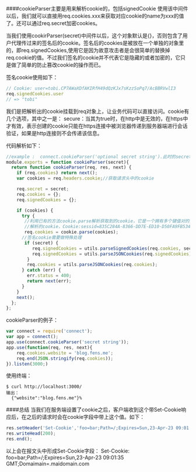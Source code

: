 ####cookieParser主要是用来解析cookie的，包括signedCookie
使用该中间件以后，我们就可以直接用req.cookies.xxx来获取对应cookie的name为xxx的值了。还可以通过req.secret加密cookies。


当我们使用cookirParser(secret)中间件以后，这个对象默认是{}，否则包含了用户代理传过来的签名后的cookie。签名后的cookies是被放在一个单独的对象里的，即req.signedCookies,使用它是因为故意攻击者是会很简单的替换掉req.cookie的值。不过我们签名的cookie并不代表它是隐藏的或者加密的，它只是做了简单的防止篡改cookie的操作而已。

签名cookie使用如下：
```javascript
// Cookie: user=tobi.CP7AWaXDfAKIRfH49dQzKJx7sKzzSoPq7/AcBBRVwlI3
req.signedCookies.user
// => "tobi"
```

我们是把解析出的cookie挂载到req对象上，让业务代码可以直接访问。cookie有几个选项，其中之一是：
secure：当其为true时，在http中是无效的，在https中才有效，表示创建的cookie只能在https连接中被浏览器传递到服务器端进行会话验证，如果是http连接则不会传递该信息。

代码解析如下：
```javascript
//example :  connect.cookieParser('optional secret string').此时的secret是“optional secret string”
module.exports = function cookieParser(secret){
  return function cookieParser(req, res, next) {
    if (req.cookies) return next();
    var cookies = req.headers.cookie;//获取请求头中的cookie

    req.secret = secret;
    req.cookies = {};
    req.signedCookies = {};

    if (cookies) {
      try {
       //利用已有的方法cookie.parse解析获取到的cookie，它是一个拥有多个键值对的对象，可以通过req.cookies.xxx来获取其值。
       //解析的cookie，Cookie:sessid=835C284A-8366-DD7E-ED10-D50FA9FB534F; isp=true; 
       req.cookies = cookie.parse(cookies);
      //签名cookie需要做特殊处理
       if (secret) {
          req.signedCookies = utils.parseSignedCookies(req.cookies, secret);
          req.signedCookies = utils.parseJSONCookies(req.signedCookies);
        }
        req.cookies = utils.parseJSONCookies(req.cookies);
      } catch (err) {
        err.status = 400;
        return next(err);
      }
    }
    next();
  };
};

```

cookieParser的例子：
```javascript
var connect = require('connect');
var app = connect();
app.use(connect.cookieParser('secret string'));
app.use(function(req, res, next){
    req.cookies.website = 'blog.fens.me';
    req.end(JSON.stringify(req.cookies));
}).listen(3000;)
```

使用终端：
```javscript
$ curl http://localhost:3000/
输出：
  {"website":"blog.fens.me"}% 
```

####总结
当我们在服务端设置了cookie之后，客户端收到这个带Set-Cookie响应后，在之后的请求时会在cookie字段中带上这个值。如下：
```javascript
res.setHeader('Set-Cookie','foo=bar;Path=/;Expires=Sun,23-Apr-23 09:01:35 GMT;Domain=.domain.com;')
res.writeHead(200);
res.end();
```
以上会在报文头中形成Set-Cookie字段：
Set-Cookie: foo=bar;Path=/;Expires=Sun,23-Apr-23 09:01:35 GMT;Domaimain=.maidomain.com